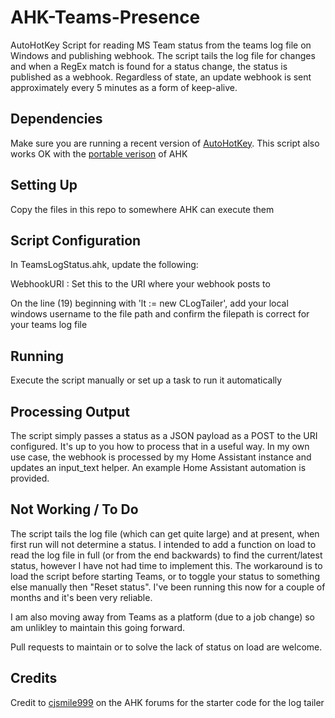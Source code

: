# AHK-Teams-Presence
AutoHotKey Script for reading MS Team status from the teams log file on Windows and publishing webhook. The script tails the log file for changes and when a RegEx match is found for a status change, the status is published as a webhook. Regardless of state, an update webhook is sent approximately every 5 minutes as a form of keep-alive.

## Dependencies

Make sure you are running a recent version of [AutoHotKey](https://www.autohotkey.com/). This script also works OK with the [portable verison](https://www.portablefreeware.com/index.php?id=217) of AHK

## Setting Up
Copy the files in this repo to somewhere AHK can execute them

## Script Configuration
In TeamsLogStatus.ahk, update the following:

WebhookURI : Set this to the URI where your webhook posts to

On the line (19) beginning with 'lt := new CLogTailer', add your local windows username to the file path and confirm the filepath is correct for your teams log file

## Running
Execute the script manually or set up a task to run it automatically

## Processing Output
The script simply passes a status as a JSON payload as a POST to the URI configured. It's up to you how to process that in a useful way. In my own use case, the webhook is processed by my Home Assistant instance and updates an input_text helper. An example Home Assistant automation is provided.

## Not Working / To Do

The script tails the log file (which can get quite large) and at present, when first run will not determine a status. I intended to add a function on load to read the log file in full (or from the end backwards) to find the current/latest status, however I have not had time to implement this. The workaround is to load the script before starting Teams, or to toggle your status to something else manually then "Reset status". I've been running this now for a couple of months and it's been very reliable.

I am also moving away from Teams as a platform (due to a job change) so am unlikley to maintain this going forward.

Pull requests to maintain or to solve the lack of status on load are welcome.

## Credits

Credit to [cjsmile999](https://www.autohotkey.com/boards/memberlist.php?mode=viewprofile&u=75896&sid=f6e2b86cd0ec8262c29d58e99906d3f7) on the AHK forums for the starter code for the log tailer
